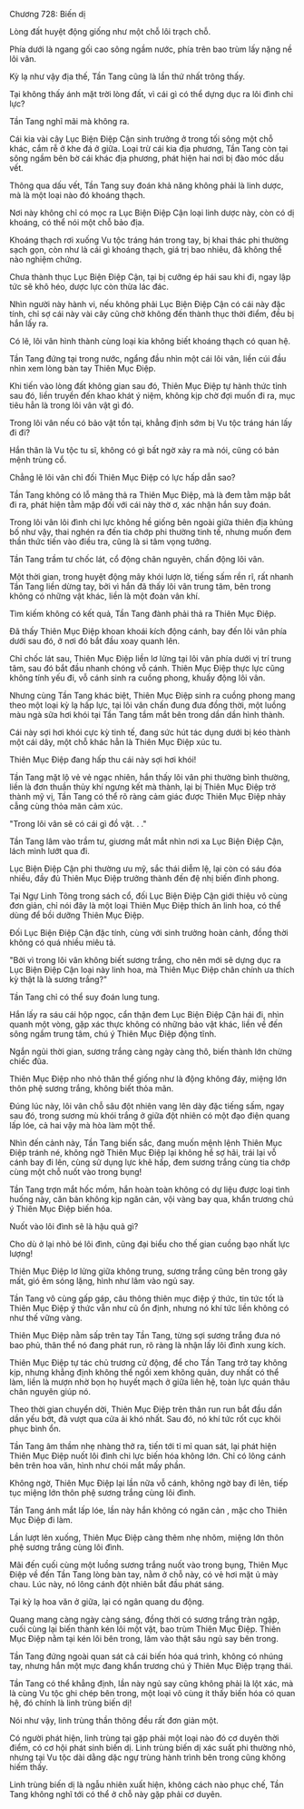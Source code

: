 




Chương 728: Biến dị


Lòng đất huyệt động giống như một chỗ lôi trạch chỗ.

Phía dưới là ngang gối cao sông ngầm nước, phía trên bao trùm lấy nặng nề lôi vân.

Kỳ lạ như vậy địa thế, Tần Tang cũng là lần thứ nhất trông thấy.

Tại không thấy ánh mặt trời lòng đất, vì cái gì có thể dựng dục ra lôi đình chi lực?

Tần Tang nghĩ mãi mà không ra.

Cái kia vài cây Lục Biện Điệp Cận sinh trưởng ở trong tối sông một chỗ khác, cắm rễ ở khe đá ở giữa. Loại trừ cái kia địa phương, Tần Tang còn tại sông ngầm bên bờ cái khác địa phương, phát hiện hai nơi bị đào móc dấu vết.

Thông qua dấu vết, Tần Tang suy đoán khả năng không phải là linh dược, mà là một loại nào đó khoáng thạch.

Nơi này không chỉ có mọc ra Lục Biện Điệp Cận loại linh dược này, còn có dị khoáng, có thể nói một chỗ bảo địa.

Khoáng thạch rơi xuống Vu tộc tráng hán trong tay, bị khai thác phi thường sạch gọn, còn như là cái gì khoáng thạch, giá trị bao nhiêu, đã không thể nào nghiệm chứng.

Chưa thành thục Lục Biện Điệp Cận, tại bị cưỡng ép hái sau khi đi, ngay lập tức sẽ khô héo, dược lực còn thừa lác đác.

Nhìn người này hành vi, nếu không phải Lục Biện Điệp Cận có cái này đặc tính, chỉ sợ cái này vài cây cũng chờ không đến thành thục thời điểm, đều bị hắn lấy ra.

Có lẽ, lôi vân hình thành cùng loại kia không biết khoáng thạch có quan hệ.

Tần Tang đứng tại trong nước, ngẩng đầu nhìn một cái lôi vân, liền cúi đầu nhìn xem lòng bàn tay Thiên Mục Điệp.

Khi tiến vào lòng đất không gian sau đó, Thiên Mục Điệp tự hành thức tỉnh sau đó, liền truyền đến khao khát ý niệm, không kịp chờ đợi muốn đi ra, mục tiêu hẳn là trong lôi vân vật gì đó.

Trong lôi vân nếu có bảo vật tồn tại, khẳng định sớm bị Vu tộc tráng hán lấy đi đi?

Hắn thân là Vu tộc tu sĩ, không có gì bất ngờ xảy ra mà nói, cũng có bản mệnh trùng cổ.

Chẳng lẽ lôi vân chỉ đối Thiên Mục Điệp có lực hấp dẫn sao?

Tần Tang không có lỗ mãng thả ra Thiên Mục Điệp, mà là đem tằm mập bắt đi ra, phát hiện tằm mập đối với cái này thờ ơ, xác nhận hắn suy đoán.

Trong lôi vân lôi đình chi lực không hề giống bên ngoài giữa thiên địa khủng bố như vậy, thai nghén ra đến tia chớp phi thường tinh tế, nhưng muốn đem thần thức tiến vào điều tra, cũng là si tâm vọng tưởng.

Tần Tang trầm tư chốc lát, cổ động chân nguyên, chấn động lôi vân.

Một thời gian, trong huyệt động mây khói lượn lờ, tiếng sấm rền rĩ, rất nhanh Tần Tang liền dừng tay, bởi vì hắn đã thấy lôi vân trung tâm, bên trong không có những vật khác, liền là một đoàn vân khí.

Tìm kiếm không có kết quả, Tần Tang đành phải thả ra Thiên Mục Điệp.

Đã thấy Thiên Mục Điệp khoan khoái kích động cánh, bay đến lôi vân phía dưới sau đó, ở nơi đó bắt đầu xoay quanh lên.

Chỉ chốc lát sau, Thiên Mục Điệp liền lơ lửng tại lôi vân phía dưới vị trí trung tâm, sau đó bắt đầu nhanh chóng vỗ cánh. Thiên Mục Điệp thực lực cũng không tính yếu đi, vỗ cánh sinh ra cuồng phong, khuấy động lôi vân.

Nhưng cùng Tần Tang khác biệt, Thiên Mục Điệp sinh ra cuồng phong mang theo một loại kỳ lạ hấp lực, tại lôi vân chấn đung đưa đồng thời, một luồng màu ngà sữa hơi khói tại Tần Tang tầm mắt bên trong dần dần hình thành.

Cái này sợi hơi khói cực kỳ tinh tế, đang sức hút tác dụng dưới bị kéo thành một cái dây, một chỗ khác hẳn là Thiên Mục Điệp xúc tu.

Thiên Mục Điệp đang hấp thu cái này sợi hơi khói!

Tần Tang mặt lộ vẻ vẻ ngạc nhiên, hắn thấy lôi vân phi thường bình thường, liền là đơn thuần thủy khí ngưng kết mà thành, lại bị Thiên Mục Điệp trở thành mỹ vị, Tần Tang có thể rõ ràng cảm giác được Thiên Mục Điệp nhảy cẫng cùng thỏa mãn cảm xúc.

"Trong lôi vân sẽ có cái gì đồ vật. . ."

Tần Tang lâm vào trầm tư, giương mắt mắt nhìn nơi xa Lục Biện Điệp Cận, lách mình lướt qua đi.

Lục Biện Điệp Cận phi thường ưu mỹ, sắc thái diễm lệ, lại còn có sáu đóa nhiều, đầy đủ Thiên Mục Điệp trưởng thành đến đệ nhị biến đỉnh phong.

Tại Ngự Linh Tông trong sách cổ, đối Lục Biện Điệp Cận giới thiệu vô cùng đơn giản, chỉ nói đây là một loại Thiên Mục Điệp thích ăn linh hoa, có thể dùng để bồi dưỡng Thiên Mục Điệp.

Đối Lục Biện Điệp Cận đặc tính, cùng với sinh trưởng hoàn cảnh, đồng thời không có quá nhiều miêu tả.

"Bởi vì trong lôi vân không biết sương trắng, cho nên mới sẽ dựng dục ra Lục Biện Điệp Cận loại này linh hoa, mà Thiên Mục Điệp chân chính ưa thích kỳ thật là là sương trắng?"

Tần Tang chỉ có thể suy đoán lung tung.

Hắn lấy ra sáu cái hộp ngọc, cẩn thận đem Lục Biện Điệp Cận hái đi, nhìn quanh một vòng, gặp xác thực không có những bảo vật khác, liền về đến sông ngầm trung tâm, chú ý Thiên Mục Điệp động tĩnh.

Ngắn ngủi thời gian, sương trắng càng ngày càng thô, biến thành lớn chừng chiếc đũa.

Thiên Mục Điệp nho nhỏ thân thể giống như là động không đáy, miệng lớn thôn phệ sương trắng, không biết thỏa mãn.

Đúng lúc này, lôi vân chỗ sâu đột nhiên vang lên dày đặc tiếng sấm, ngay sau đó, trong sương mù khói trắng ở giữa đột nhiên có một đạo điện quang lấp lóe, cả hai vậy mà hòa làm một thể.

Nhìn đến cảnh này, Tần Tang biến sắc, đang muốn mệnh lệnh Thiên Mục Điệp tránh né, không ngờ Thiên Mục Điệp lại không hề sợ hãi, trái lại vỗ cánh bay đi lên, cùng sử dụng lực khẽ hấp, đem sương trắng cùng tia chớp cùng một chỗ nuốt vào trong bụng!

Tần Tang trợn mắt hốc mồm, hắn hoàn toàn không có dự liệu được loại tình huống này, căn bản không kịp ngăn cản, vội vàng bay qua, khẩn trương chú ý Thiên Mục Điệp biến hóa.

Nuốt vào lôi đình sẽ là hậu quả gì?

Cho dù ở lại nhỏ bé lôi đình, cũng đại biểu cho thế gian cuồng bạo nhất lực lượng!

Thiên Mục Điệp lơ lửng giữa không trung, sương trắng cũng bên trong gãy mất, gió êm sóng lặng, hình như lâm vào ngủ say.

Tần Tang vô cùng gấp gáp, câu thông thiên mục điệp ý thức, tin tức tốt là Thiên Mục Điệp ý thức vẫn như cũ ổn định, nhưng nó khí tức liền không có như thế vững vàng.

Thiên Mục Điệp nằm sấp trên tay Tần Tang, từng sợi sương trắng đưa nó bao phủ, thân thể nó đang phát run, rõ ràng là nhận lấy lôi đình xung kích.

Thiên Mục Điệp tự tác chủ trương cử động, để cho Tần Tang trở tay không kịp, nhưng khẳng định không thể ngồi xem không quản, duy nhất có thể làm, liền là mượn nhờ bọn họ huyết mạch ở giữa liên hệ, toàn lực quán thâu chân nguyên giúp nó.

Theo thời gian chuyển dời, Thiên Mục Điệp trên thân run run bắt đầu dần dần yếu bớt, đã vượt qua cửa ải khó nhất. Sau đó, nó khí tức rốt cục khôi phục bình ổn.

Tần Tang âm thầm nhẹ nhàng thở ra, tiến tới tỉ mỉ quan sát, lại phát hiện Thiên Mục Điệp nuốt lôi đình chi lực biến hóa không lớn. Chỉ có lông cánh bên trên hoa văn, hình như chói mắt mấy phần.

Không ngờ, Thiên Mục Điệp lại lần nữa vỗ cánh, không ngờ bay đi lên, tiếp tục miệng lớn thôn phệ sương trắng cùng lôi đình.

Tần Tang ánh mắt lấp lóe, lần này hắn không có ngăn cản , mặc cho Thiên Mục Điệp đi làm.

Lần lượt lên xuống, Thiên Mục Điệp càng thêm nhẹ nhõm, miệng lớn thôn phệ sương trắng cùng lôi đình.

Mãi đến cuối cùng một luồng sương trắng nuốt vào trong bụng, Thiên Mục Điệp về đến Tần Tang lòng bàn tay, nằm ở chỗ này, có vẻ hơi mặt ủ mày chau. Lúc này, nó lông cánh đột nhiên bắt đầu phát sáng.

Tại kỳ lạ hoa văn ở giữa, lại có ngân quang du động.

Quang mang càng ngày càng sáng, đồng thời có sương trắng tràn ngập, cuối cùng lại biến thành kén lôi một vật, bao trùm Thiên Mục Điệp. Thiên Mục Điệp nằm tại kén lôi bên trong, lâm vào thật sâu ngủ say bên trong.

Tần Tang đứng ngoài quan sát cả cái biến hóa quá trình, không có nhúng tay, nhưng hắn một mực đang khẩn trương chú ý Thiên Mục Điệp trạng thái.

Tần Tang có thể khẳng định, lần này ngủ say cũng không phải là lột xác, mà là cùng Vu tộc ghi chép bên trong, một loại vô cùng ít thấy biến hóa có quan hệ, đó chính là linh trùng biến dị!

Nói như vậy, linh trùng thần thông đều rất đơn giản một.

Có người phát hiện, linh trùng tại gặp phải một loại nào đó cơ duyên thời điểm, có cơ hội phát sinh biến dị. Linh trùng biến dị xác suất phi thường nhỏ, nhưng tại Vu tộc dài dằng dặc ngự trùng hành trình bên trong cũng không hiếm thấy.

Linh trùng biến dị là ngẫu nhiên xuất hiện, không cách nào phục chế, Tần Tang không nghĩ tới có thể ở chỗ này gặp phải cơ duyên.




